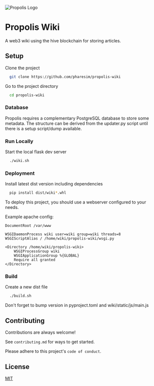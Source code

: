 
![Propolis Logo](https://images.hive.blog/p/3RTd4iuWD6NUeJEn5AVrJUoyatFqBqfcCJi1N7UixR4g2KPKN7w8NpZKoVmzrtkeTFLFfA7gA6f4H1tT3FaWF1a3As8SH1uEBm5Hov8ZqnjJ61ejqWxYexArdsAzpfzNsgeXcvLKiWchQBPSxVALG6bWto32AboiJte4LKEXb8BBD8?width=1600&height=1200&format=webp&mode=fit)


# Propolis Wiki

A web3 wiki using the hive blockchain for storing articles. 


## Setup

Clone the project

```bash
  git clone https://github.com/pharesim/propolis-wiki
```

Go to the project directory

```bash
  cd propolis-wiki
```

### Database

Propolis requires a complementary PostgreSQL database to store some metadata. The structure can be derived from the updater.py script until there is a setup script/dump available.

### Run Locally

Start the local flask dev server

```bash
  ./wiki.sh
```

### Deployment

Install latest dist version including dependencies

```bash
  pip install dist/wiki*.whl
```

To deploy this project, you should use a webserver configured to your needs.

Example apache config:

```
DocumentRoot /var/www

WSGIDaemonProcess wiki user=wiki group=wiki threads=8
WSGIScriptAlias / /home/wiki/propolis-wiki/wsgi.py

<Directory /home/wiki/propolis-wiki>
    WSGIProcessGroup wiki
    WSGIApplicationGroup %{GLOBAL}
    Require all granted
</Directory>

```

### Build

Create a new dist file

```bash
  ./build.sh
```

Don't forget to bump version in pyproject.toml and wiki/static/js/main.js

## Contributing

Contributions are always welcome!

See `contributing.md` for ways to get started.

Please adhere to this project's `code of conduct`.


## License

[MIT](https://choosealicense.com/licenses/mit/)

